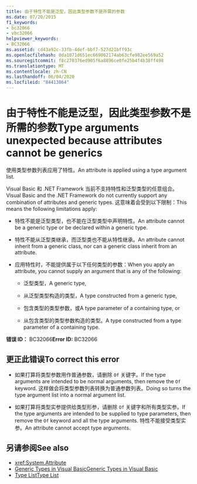 ```yaml
---
title: 由于特性不能是泛型，因此类型参数不是所需的参数
ms.date: 07/20/2015
f1_keywords:
- bc32066
- vbc32066
helpviewer_keywords:
- BC32066
ms.assetid: cd43a92c-33fb-4def-bbf7-527d21bff93c
ms.openlocfilehash: 0da1071d651ec669062174ab63cfe982ee569a52
ms.sourcegitcommit: f8c270376ed905f6a8896ce0fe25b4f4b38ff498
ms.translationtype: MT
ms.contentlocale: zh-CN
ms.lasthandoff: 06/04/2020
ms.locfileid: "84413864"
---
```

# <a name="type-arguments-unexpected-because-attributes-cannot-be-generics"></a><span data-ttu-id="da666-102">由于特性不能是泛型，因此类型参数不是所需的参数</span><span class="sxs-lookup"><span data-stu-id="da666-102">Type arguments unexpected because attributes cannot be generics</span></span>

<span data-ttu-id="da666-103">使用类型参数列表应用了特性。</span><span class="sxs-lookup"><span data-stu-id="da666-103">An attribute is applied using a type argument list.</span></span>

<span data-ttu-id="da666-104">Visual Basic 和 .NET Framework 当前不支持特性和泛型类型的任意组合。</span><span class="sxs-lookup"><span data-stu-id="da666-104">Visual Basic and the .NET Framework do not currently support any combination of attributes and generic types.</span></span> <span data-ttu-id="da666-105">这意味着会受到以下限制：</span><span class="sxs-lookup"><span data-stu-id="da666-105">This means the following limitations apply:</span></span>

- <span data-ttu-id="da666-106">特性不能是泛型类型，也不能在泛型类型中声明特性。</span><span class="sxs-lookup"><span data-stu-id="da666-106">An attribute cannot be a generic type or be declared within a generic type.</span></span>

- <span data-ttu-id="da666-107">特性不能从泛型类继承，而泛型类也不能从特性继承。</span><span class="sxs-lookup"><span data-stu-id="da666-107">An attribute cannot inherit from a generic class, nor can a generic class inherit from an attribute.</span></span>

- <span data-ttu-id="da666-108">应用特性时，不能提供属于以下任何类型的参数：</span><span class="sxs-lookup"><span data-stu-id="da666-108">When you apply an attribute, you cannot supply an argument that is any of the following:</span></span>

  - <span data-ttu-id="da666-109">泛型类型，</span><span class="sxs-lookup"><span data-stu-id="da666-109">A generic type,</span></span>

  - <span data-ttu-id="da666-110">从泛型类型构造的类型，</span><span class="sxs-lookup"><span data-stu-id="da666-110">A type constructed from a generic type,</span></span>

  - <span data-ttu-id="da666-111">包含类型的类型参数，或</span><span class="sxs-lookup"><span data-stu-id="da666-111">A type parameter of a containing type, or</span></span>

  - <span data-ttu-id="da666-112">从包含类型的类型参数构造的类型。</span><span class="sxs-lookup"><span data-stu-id="da666-112">A type constructed from a type parameter of a containing type.</span></span>

<span data-ttu-id="da666-113">**错误 ID：** BC32066</span><span class="sxs-lookup"><span data-stu-id="da666-113">**Error ID:** BC32066</span></span>

## <a name="to-correct-this-error"></a><span data-ttu-id="da666-114">更正此错误</span><span class="sxs-lookup"><span data-stu-id="da666-114">To correct this error</span></span>

- <span data-ttu-id="da666-115">如果打算将类型参数用作普通参数，请删除 `Of` 关键字。</span><span class="sxs-lookup"><span data-stu-id="da666-115">If the type arguments are intended to be normal arguments, then remove the `Of` keyword.</span></span> <span data-ttu-id="da666-116">这样做会将类型参数列表转换为普通参数列表。</span><span class="sxs-lookup"><span data-stu-id="da666-116">Doing so turns the type argument list into a normal argument list.</span></span>

- <span data-ttu-id="da666-117">如果打算将类型实参提供给类型形参，请删除 `Of` 关键字和所有类型实参。</span><span class="sxs-lookup"><span data-stu-id="da666-117">If the type arguments are intended to be supplied to type parameters, then remove the `Of` keyword and all the type arguments.</span></span> <span data-ttu-id="da666-118">特性不能接受类型实参。</span><span class="sxs-lookup"><span data-stu-id="da666-118">An attribute cannot accept type arguments.</span></span>

## <a name="see-also"></a><span data-ttu-id="da666-119">另请参阅</span><span class="sxs-lookup"><span data-stu-id="da666-119">See also</span></span>

- <xref:System.Attribute>
- [<span data-ttu-id="da666-120">Generic Types in Visual Basic</span><span class="sxs-lookup"><span data-stu-id="da666-120">Generic Types in Visual Basic</span></span>](../programming-guide/language-features/data-types/generic-types.md)
- [<span data-ttu-id="da666-121">Type List</span><span class="sxs-lookup"><span data-stu-id="da666-121">Type List</span></span>](../language-reference/statements/type-list.md)
